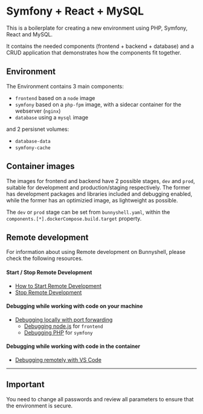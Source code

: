 # Symfony + React + MySQL

This is a boilerplate for creating a new environment using PHP, Symfony, React and MySQL.

It contains the needed components (frontend + backend + database) and a CRUD application that demonstrates how the components fit together.

## Environment

The Environment contains 3 main components:
- `frontend` based on a `node` image
- `symfony` based on a `php-fpm` image, with a sidecar container for the webserver (`nginx`)
- `database` using a `mysql` image

and 2 persisnet volumes:
- `database-data`
- `symfony-cache`

## Container images

The images for frontend and backend have 2 possible stages, `dev` and `prod`, suitable for development and production/staging respectively. The former has development packages and libraries included and debugging enabled, while the former has an optimizied image, as lightweight as possible.

The `dev` or `prod` stage can be set from `bunnyshell.yaml`, within the `components.[*].dockerCompose.build.target` property.

## Remote development

For information about using Remote development on Bunnyshell, please check the following resources.

#### Start / Stop Remote Development
- [How to Start Remote Development](https://documentation.bunnyshell.com/docs/remote-development-start)
- [Stop Remote Development](https://documentation.bunnyshell.com/docs/remote-development-stop)

#### Debugging while working with code on your machine
- [Debugging locally with port forwarding](https://documentation.bunnyshell.com/docs/remote-development-debugging)
  - [Debugging node.js](https://documentation.bunnyshell.com/docs/remote-development-debugging-nodejs) for `frontend`
  - [Debugging PHP](https://documentation.bunnyshell.com/docs/remote-development-debugging-php) for `symfony`
  
#### Debugging while working with code in the container
- [Debugging remotely with VS Code](https://documentation.bunnyshell.com/docs/remote-development-configure-vs-code)

---

## Important

You need to change all passwords and review all parameters to ensure that the environment is secure.
